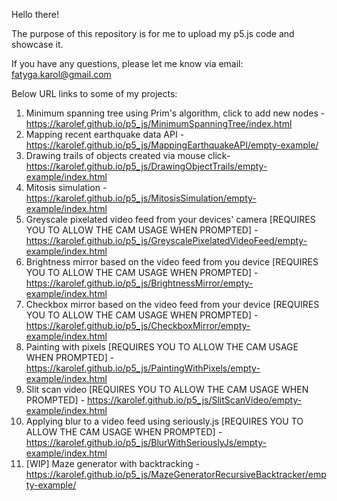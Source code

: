 Hello there!

The purpose of this repository is for me to upload my p5.js code and showcase it.

If you have any questions, please let me know via email: fatyga.karol@gmail.com

Below URL links to some of my projects:
1. Minimum spanning tree using Prim's algorithm, click to add new nodes - https://karolef.github.io/p5_js/MinimumSpanningTree/index.html
2. Mapping recent earthquake data API - https://karolef.github.io/p5_js/MappingEarthquakeAPI/empty-example/
3. Drawing trails of objects created via mouse click- https://karolef.github.io/p5_js/DrawingObjectTrails/empty-example/index.html
4. Mitosis simulation - https://karolef.github.io/p5_js/MitosisSimulation/empty-example/index.html
5. Greyscale pixelated video feed from your devices' camera [REQUIRES YOU TO ALLOW THE CAM USAGE WHEN PROMPTED] - https://karolef.github.io/p5_js/GreyscalePixelatedVideoFeed/empty-example/index.html
6. Brightness mirror based on the video feed from you device [REQUIRES YOU TO ALLOW THE CAM USAGE WHEN PROMPTED] - https://karolef.github.io/p5_js/BrightnessMirror/empty-example/index.html
7. Checkbox mirror based on the video feed from your device [REQUIRES YOU TO ALLOW THE CAM USAGE WHEN PROMPTED] - https://karolef.github.io/p5_js/CheckboxMirror/empty-example/index.html
8. Painting with pixels [REQUIRES YOU TO ALLOW THE CAM USAGE WHEN PROMPTED] - https://karolef.github.io/p5_js/PaintingWithPixels/empty-example/index.html
9. Slit scan video [REQUIRES YOU TO ALLOW THE CAM USAGE WHEN PROMPTED] - https://karolef.github.io/p5_js/SlitScanVideo/empty-example/index.html
10. Applying blur to a video feed using seriously.js [REQUIRES YOU TO ALLOW THE CAM USAGE WHEN PROMPTED] - https://karolef.github.io/p5_js/BlurWithSeriouslyJs/empty-example/index.html
11. [WIP] Maze generator with backtracking - https://karolef.github.io/p5_js/MazeGeneratorRecursiveBacktracker/empty-example/
